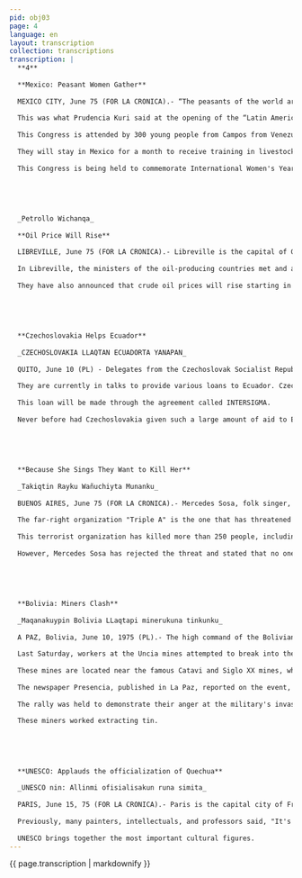 ```yaml
---
pid: obj03
page: 4
language: en
layout: transcription
collection: transcriptions
transcription: |
  **4**
  
  **Mexico: Peasant Women Gather**
  
  MEXICO CITY, June 75 (FOR LA CRONICA).- “The peasants of the world are all equal even if we don’t know each other, because our problems are common and that is why they unite us.”
  
  This was what Prudencia Kuri said at the opening of the “Latin American Congress on Training for Rural Women.”
  
  This Congress is attended by 300 young people from Campos from Venezuela, Peru, Panama, Colombia, the Dominican Republic, Ecuador, Argentina, Bolivia, El Salvador, Uruguay, and Brazil.
  
  They will stay in Mexico for a month to receive training in livestock breeding, beekeeping, pig farming, and grain and seed preservation.
  
  This Congress is being held to commemorate International Women's Year.
  
  
  
  
  
  _Petrollo Wichanqa_
  
  **Oil Price Will Rise**
  
  LIBREVILLE, June 75 (FOR LA CRONICA).- Libreville is the capital of Gabon (Gabon is located on the African continent, has an area of ​​280,000 km2. A population of 500,000 inhabitants. In Gabon, there is a lot of oil).
  
  In Libreville, the ministers of the oil-producing countries met and agreed to quote oil prices not in dollars, but in Special Drawing Rights, in order to achieve a fair price for their products.
  
  They have also announced that crude oil prices will rise starting in October.
  
  
  
  
  
  **Czechoslovakia Helps Ecuador**
  
  _CZECHOSLOVAKIA LLAQTAN ECUADORTA YANAPAN_
  
  QUITO, June 10 (PL) - Delegates from the Czechoslovak Socialist Republic are in Quito.
  
  They are currently in talks to provide various loans to Ecuador. Czechoslovakia will lend Ecuador $4 million to be invested in agricultural and livestock improvement plans.
  
  This loan will be made through the agreement called INTERSIGMA.
  
  Never before had Czechoslovakia given such a large amount of aid to Ecuador.
  
  
  
  
  
  **Because She Sings They Want to Kill Her**
  
  _Takiqtin Rayku Wañuchiyta Munanku_
  
  BUENOS AIRES, June 75 (FOR LA CRONICA).- Mercedes Sosa, folk singer, has been threatened with death if she does not leave Argentina.
  
  The far-right organization "Triple A" is the one that has threatened the singer.
  
  This terrorist organization has killed more than 250 people, including union leaders and figures linked to the left.
  
  However, Mercedes Sosa has rejected the threat and stated that no one will force her to leave Argentina and that she will continue singing.
  
  
  
  
  
  **Bolivia: Miners Clash**
  
  _Maqanakuypin Bolivia LLaqtapi minerukuna tinkunku_
  
  A PAZ, Bolivia, June 10, 1975 (PL).- The high command of the Bolivian Armed Forces has announced the following:
  
  Last Saturday, workers at the Uncia mines attempted to break into the barracks near the mines.
  
  These mines are located near the famous Catavi and Siglo XX mines, where the miners had an armed confrontation with the military. The miners are said to have used dynamite charges.
  
  The newspaper Presencia, published in La Paz, reported on the event, also indicating that two soldiers were wounded in the encounter.
  
  The rally was held to demonstrate their anger at the military's invasion of the mines.
  
  These miners worked extracting tin.
  
  
  
  
  
  **UNESCO: Applauds the officialization of Quechua**
  
  _UNESCO nin: Allinmi ofisialisakun runa simita_
  
  PARIS, June 15, 75 (FOR LA CRONICA).- Paris is the capital city of France, where media close to UNESCO expressed their satisfaction with the officialization of the Quechua language, ordered by the Revolutionary Government of Peru.
  
  Previously, many painters, intellectuals, and professors said, "It's a good measure that will contribute to better integration of the Peruvian population."
  
  UNESCO brings together the most important cultural figures.
---
```


{{ page.transcription | markdownify }}
